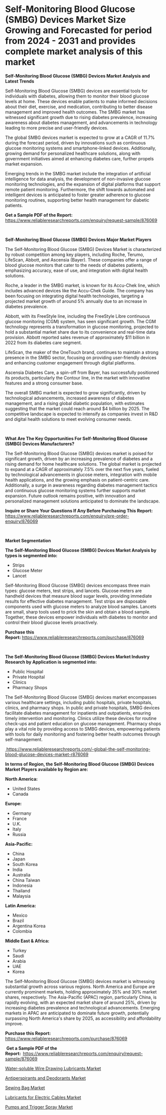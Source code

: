 <p><h1>Self-Monitoring Blood Glucose (SMBG) Devices Market Size Growing and Forecasted for period from 2024 - 2031 and provides complete market analysis of this market</h1></p><p><strong>Self-Monitoring Blood Glucose (SMBG) Devices Market Analysis and Latest Trends</strong></p>
<p><p>Self-Monitoring Blood Glucose (SMBG) devices are essential tools for individuals with diabetes, allowing them to monitor their blood glucose levels at home. These devices enable patients to make informed decisions about their diet, exercise, and medication, contributing to better disease management and improved health outcomes. The SMBG market has witnessed significant growth due to rising diabetes prevalence, increasing awareness about diabetes management, and advancements in technology leading to more precise and user-friendly devices.</p><p>The global SMBG devices market is expected to grow at a CAGR of 11.7% during the forecast period, driven by innovations such as continuous glucose monitoring systems and smartphone-linked devices. Additionally, growing demand for personalized healthcare solutions, along with government initiatives aimed at enhancing diabetes care, further propels market expansion.</p><p>Emerging trends in the SMBG market include the integration of artificial intelligence for data analysis, the development of non-invasive glucose monitoring technologies, and the expansion of digital platforms that support remote patient monitoring. Furthermore, the shift towards automated and intelligent devices is anticipated to foster greater adherence to glucose monitoring routines, supporting better health management for diabetic patients.</p></p>
<p><strong>Get a Sample PDF of the Report:&nbsp;</strong> <a href="https://www.reliableresearchreports.com/enquiry/request-sample/876069?utm_campaign=31&utm_medium=2&utm_source=Github&utm_content=ia&utm_term=03122024&utm_id=self-monitoring-blood-glucose-smbg-devices">https://www.reliableresearchreports.com/enquiry/request-sample/876069</a></p>
<p>&nbsp;</p>
<p><strong>Self-Monitoring Blood Glucose (SMBG) Devices Major Market Players</strong></p>
<p><p>The Self-Monitoring Blood Glucose (SMBG) Devices Market is characterized by robust competition among key players, including Roche, Terumo, LifeScan, Abbott, and Ascensia (Bayer). These companies offer a range of blood glucose monitors that cater to the needs of diabetes patients, emphasizing accuracy, ease of use, and integration with digital health solutions. </p><p>Roche, a leader in the SMBG market, is known for its Accu-Chek line, which includes advanced devices like the Accu-Chek Guide. The company has been focusing on integrating digital health technologies, targeting a projected market growth of around 5% annually due to an increase in diabetes prevalence. </p><p>Abbott, with its FreeStyle line, including the FreeStyle Libre continuous glucose monitoring (CGM) system, has seen significant growth. The CGM technology represents a transformation in glucose monitoring, projected to hold a substantial market share due to its convenience and real-time data provision. Abbott reported sales revenue of approximately $11 billion in 2022 from its diabetes care segment.</p><p>LifeScan, the maker of the OneTouch brand, continues to maintain a strong presence in the SMBG sector, focusing on providing user-friendly devices and enhancing customer engagement through digital platforms. </p><p>Ascensia Diabetes Care, a spin-off from Bayer, has successfully positioned its products, particularly the Contour line, in the market with innovative features and a strong consumer base. </p><p>The overall SMBG market is expected to grow significantly, driven by technological advancements, increased awareness of diabetes management, and a rising global diabetic population, with estimates suggesting that the market could reach around $4 billion by 2025. The competitive landscape is expected to intensify as companies invest in R&D and digital health solutions to meet evolving consumer needs.</p></p>
<p>&nbsp;</p>
<p><strong>What Are The Key Opportunities For Self-Monitoring Blood Glucose (SMBG) Devices Manufacturers?</strong></p>
<p><p>The Self-Monitoring Blood Glucose (SMBG) devices market is poised for significant growth, driven by an increasing prevalence of diabetes and a rising demand for home healthcare solutions. The global market is projected to expand at a CAGR of approximately 7.5% over the next five years, fueled by technological advancements in glucose meters, integration with mobile health applications, and the growing emphasis on patient-centric care. Additionally, a surge in awareness regarding diabetes management tactics and continuous glucose monitoring systems further supports market expansion. Future outlook remains positive, with innovation and personalized management solutions anticipated to dominate the landscape.</p></p>
<p><strong>Inquire or Share Your Questions If Any Before Purchasing This Report:</strong> <a href="https://www.reliableresearchreports.com/enquiry/pre-order-enquiry/876069?utm_campaign=31&utm_medium=2&utm_source=Github&utm_content=ia&utm_term=03122024&utm_id=self-monitoring-blood-glucose-smbg-devices">https://www.reliableresearchreports.com/enquiry/pre-order-enquiry/876069</a></p>
<p>&nbsp;</p>
<p><strong>Market Segmentation</strong></p>
<p><strong>The Self-Monitoring Blood Glucose (SMBG) Devices Market Analysis by types is segmented into:</strong></p>
<p><ul><li>Strips</li><li>Glucose Meter</li><li>Lancet</li></ul></p>
<p><p>Self-Monitoring Blood Glucose (SMBG) devices encompass three main types: glucose meters, test strips, and lancets. Glucose meters are handheld devices that measure blood sugar levels, providing immediate results for effective diabetes management. Test strips are disposable components used with glucose meters to analyze blood samples. Lancets are small, sharp tools used to prick the skin and obtain a blood sample. Together, these devices empower individuals with diabetes to monitor and control their blood glucose levels proactively.</p></p>
<p><strong>Purchase this Report:&nbsp;</strong><a href="https://www.reliableresearchreports.com/purchase/876069?utm_campaign=31&utm_medium=2&utm_source=Github&utm_content=ia&utm_term=03122024&utm_id=self-monitoring-blood-glucose-smbg-devices">https://www.reliableresearchreports.com/purchase/876069</a></p>
<p>&nbsp;</p>
<p><strong>The Self-Monitoring Blood Glucose (SMBG) Devices Market Industry Research by Application is segmented into:</strong></p>
<p><ul><li>Public Hospital</li><li>Private Hospital</li><li>Clinics</li><li>Pharmacy Shops</li></ul></p>
<p><p>The Self-Monitoring Blood Glucose (SMBG) devices market encompasses various healthcare settings, including public hospitals, private hospitals, clinics, and pharmacy shops. In public and private hospitals, SMBG devices facilitate diabetes management for inpatients and outpatients, ensuring timely intervention and monitoring. Clinics utilize these devices for routine check-ups and patient education on glucose management. Pharmacy shops play a vital role by providing access to SMBG devices, empowering patients with tools for daily monitoring and fostering better health outcomes through self-management.</p></p>
<p><a href="https://www.reliableresearchreports.com/-global-the-self-monitoring-blood-glucose-devices-market-r876069?utm_campaign=31&utm_medium=2&utm_source=Github&utm_content=ia&utm_term=03122024&utm_id=self-monitoring-blood-glucose-smbg-devices">&nbsp;https://www.reliableresearchreports.com/-global-the-self-monitoring-blood-glucose-devices-market-r876069</a></p>
<p><strong>In terms of Region, the Self-Monitoring Blood Glucose (SMBG) Devices Market Players available by Region are:</strong></p>
<p>
    <p> <strong> North America: </strong>
        <ul>
            <li>United States</li>
            <li>Canada</li>
        </ul>
        </p> 
    <p> <strong> Europe: </strong>
        <ul>
            <li>Germany</li>
            <li>France</li>
            <li>U.K.</li>
            <li>Italy</li>
            <li>Russia</li>
        </ul>
        </p> 
    <p> <strong> Asia-Pacific: </strong>
        <ul>
            <li>China</li>
            <li>Japan</li>
            <li>South Korea</li>
            <li>India</li>
            <li>Australia</li>
            <li>China Taiwan</li>
            <li>Indonesia</li>
            <li>Thailand</li>
            <li>Malaysia</li>
        </ul>
        </p> 
    <p> <strong> Latin America: </strong>
        <ul>
            <li>Mexico</li>
            <li>Brazil</li>
            <li>Argentina Korea</li>
            <li>Colombia</li>
        </ul>
        </p> 
    <p> <strong> Middle East & Africa: </strong>
        <ul>
            <li>Turkey</li>
            <li>Saudi</li>
            <li>Arabia</li>
            <li>UAE</li>
            <li>Korea</li>
        </ul>
    </p>
    </p>
<p><p>The Self-Monitoring Blood Glucose (SMBG) devices market is witnessing substantial growth across various regions. North America and Europe are currently prominent markets, holding approximately 35% and 30% market shares, respectively. The Asia-Pacific (APAC) region, particularly China, is rapidly evolving, with an expected market share of around 25%, driven by increasing diabetes prevalence and technological advancements. Emerging markets in APAC are anticipated to dominate future growth, potentially surpassing North America's share by 2025, as accessibility and affordability improve.</p></p>
<p><strong>Purchase this Report: </strong><a href="https://www.reliableresearchreports.com/purchase/876069?utm_campaign=31&utm_medium=2&utm_source=Github&utm_content=ia&utm_term=03122024&utm_id=self-monitoring-blood-glucose-smbg-devices">https://www.reliableresearchreports.com/purchase/876069</a></p>
<p>&nbsp;<strong>Get a Sample PDF of the Report:&nbsp;&nbsp;</strong><a href="https://www.reliableresearchreports.com/enquiry/request-sample/876069?utm_campaign=31&utm_medium=2&utm_source=Github&utm_content=ia&utm_term=03122024&utm_id=self-monitoring-blood-glucose-smbg-devices">https://www.reliableresearchreports.com/enquiry/request-sample/876069</a></p>
<p><strong></strong></p>
<p><p><a href="https://issuu.com/reportprime-2/docs/water-soluble-wire-drawing-lubricants-market-size-?utm_campaign=31&utm_medium=2&utm_source=Github&utm_content=ia&utm_term=03122024&utm_id=self-monitoring-blood-glucose-smbg-devices">Water-soluble Wire Drawing Lubricants Market</a></p><p><a href="https://www.linkedin.com/pulse/antiperspirants-deodorants-market-global-regional-analysis-7wtcc?utm_campaign=31&utm_medium=2&utm_source=Github&utm_content=ia&utm_term=03122024&utm_id=self-monitoring-blood-glucose-smbg-devices">Antiperspirants and Deodorants Market</a></p><p><a href="https://www.linkedin.com/pulse/comprehensive-sewing-bag-market-report-segmentation-type-jaepc?utm_campaign=31&utm_medium=2&utm_source=Github&utm_content=ia&utm_term=03122024&utm_id=self-monitoring-blood-glucose-smbg-devices">Sewing Bag Market</a></p><p><a href="https://issuu.com/reportprime-2/docs/lubricants-for-electric-cables-market-size-2030.pp?utm_campaign=31&utm_medium=2&utm_source=Github&utm_content=ia&utm_term=03122024&utm_id=self-monitoring-blood-glucose-smbg-devices">Lubricants for Electric Cables Market</a></p><p><a href="https://github.com/SamiaChowdhury801/Market-Research-Report-List-1/blob/main/pumps-and-trigger-spray-market.md?utm_campaign=31&utm_medium=2&utm_source=Github&utm_content=ia&utm_term=03122024&utm_id=self-monitoring-blood-glucose-smbg-devices">Pumps and Trigger Spray Market</a></p></p>